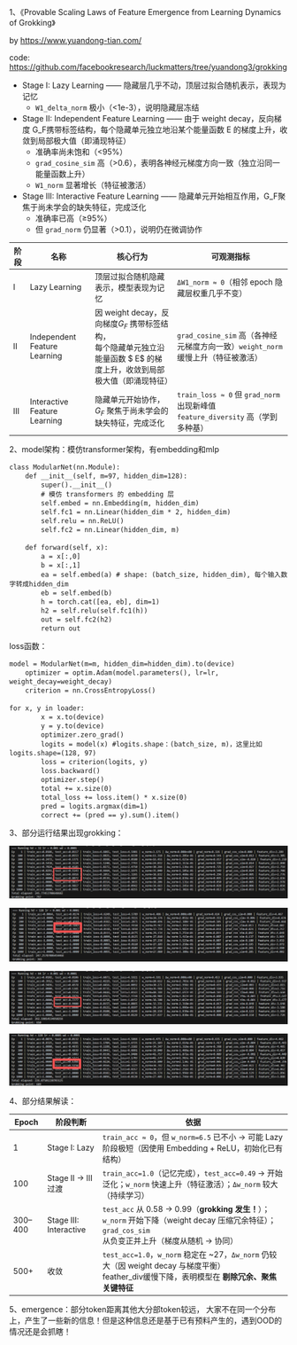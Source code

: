 1、《Provable Scaling Laws of Feature Emergence from Learning Dynamics of Grokking》

by https://www.yuandong-tian.com/

code: https://github.com/facebookresearch/luckmatters/tree/yuandong3/grokking

* Stage I: Lazy Learning —— 隐藏层几乎不动，顶层过拟合随机表示，表现为记忆
  * `W1_delta_norm` 极小（<1e-3），说明隐藏层冻结
* Stage II: Independent Feature Learning —— 由于 weight decay，反向梯度 G_F携带标签结构，每个隐藏单元独立地沿某个能量函数 E 的梯度上升，收敛到局部极大值（即涌现特征）
  * 准确率尚未饱和（<95%）
  * `grad_cosine_sim` 高（>0.6），表明各神经元梯度方向一致（独立沿同一能量函数上升）
  * `W1_norm` 显著增长（特征被激活）
* Stage III: Interactive Feature Learning —— 隐藏单元开始相互作用，G_F聚焦于尚未学会的缺失特征，完成泛化
  * 准确率已高（≥95%）
  * 但 `grad_norm` 仍显著（>0.1），说明仍在微调协作

| 阶段 | 名称                         | 核心行为                                                                                                                          | 可观测指标                                                                             |
| ---- | ---------------------------- | --------------------------------------------------------------------------------------------------------------------------------- | -------------------------------------------------------------------------------------- |
| I    | Lazy Learning                | 顶层过拟合随机隐藏表示，模型表现为记忆                                                                                            | `ΔW1_norm ≈ 0`（相邻 epoch 隐藏层权重几乎不变）                                    |
| II   | Independent Feature Learning | 因 weight decay，反向梯度$G_F$ 携带标签结构，<br />每个隐藏单元独立沿能量函数 $ E$ 的梯度上升，收敛到局部极大值（即涌现特征） | `grad_cosine_sim` 高（各神经元梯度方向一致）`weight_norm` 缓慢上升（特征被激活）   |
| III  | Interactive Feature Learning | 隐藏单元开始协作，$G_F$ 聚焦于尚未学会的缺失特征，完成泛化                                                                      | `train_loss ≈ 0` 但 `grad_norm` 出现新峰值 `feature_diversity` 高（学到多种基） |

2、model架构：模仿transformer架构，有embedding和mlp

```
class ModularNet(nn.Module):
    def __init__(self, m=97, hidden_dim=128):
        super().__init__()
        # 模仿 transformers 的 embedding 层
        self.embed = nn.Embedding(m, hidden_dim)
        self.fc1 = nn.Linear(hidden_dim * 2, hidden_dim)
        self.relu = nn.ReLU()
        self.fc2 = nn.Linear(hidden_dim, m)

    def forward(self, x):
        a = x[:,0]
        b = x[:,1]
        ea = self.embed(a) # shape: (batch_size, hidden_dim), 每个输入数字转成hidden_dim
        eb = self.embed(b)
        h = torch.cat([ea, eb], dim=1)
        h2 = self.relu(self.fc1(h))
        out = self.fc2(h2)
        return out
```

loss函数：

```
model = ModularNet(m=m, hidden_dim=hidden_dim).to(device)
    optimizer = optim.Adam(model.parameters(), lr=lr, weight_decay=weight_decay)
    criterion = nn.CrossEntropyLoss()

for x, y in loader:
        x = x.to(device)
        y = y.to(device)
        optimizer.zero_grad()
        logits = model(x) #logits.shape：(batch_size, m)，这里比如logits.shape=(128, 97)
        loss = criterion(logits, y)
        loss.backward()
        optimizer.step()
        total += x.size(0)
        total_loss += loss.item() * x.size(0)
        pred = logits.argmax(dim=1)
        correct += (pred == y).sum().item()
```

3、部分运行结果出现grokking：

![1760023383449](image/readme/1760023383449.png)

![1760023292396](image/readme/1760023292396.png)

![1760023324796](image/readme/1760023324796.png)

![1760023272784](image/readme/1760023272784.png)

4、部分结果解读：

| Epoch    | 阶段判断               | 依据                                                                                                                                                               |
| -------- | ---------------------- | ------------------------------------------------------------------------------------------------------------------------------------------------------------------ |
| 1        | Stage I: Lazy          | `train_acc ≈ 0`，但 `w_norm=6.5` 已不小 → 可能 Lazy 阶段极短（因使用 Embedding + ReLU，初始化已有结构）                                                      |
| 100      | Stage II → III 过渡   | `train_acc=1.0`（记忆完成），`test_acc=0.49` → 开始泛化；`w_norm` 快速上升（特征激活）；`Δw_norm` 较大（持续学习）                                       |
| 300–400 | Stage III: Interactive | `test_acc` 从 0.58 → 0.99（**grokking 发生！**）；`w_norm` 开始下降（weight decay 压缩冗余特征）；`grad_cos_sim` 从负变正并上升（梯度从随机 → 协同） |
| 500+     | 收敛                   | `test_acc=1.0`，`w_norm` 稳定在 ~27，`Δw_norm` 仍较大（因 weight decay 与梯度平衡）<br />feather_div缓慢下降，表明模型在 **剔除冗余、聚焦关键特征**   |

5、emergence：部分token距离其他大分部token较远， 大家不在同一个分布上，产生了一些新的信息！但是这种信息还是基于已有预料产生的，遇到OOD的情况还是会抓瞎！
